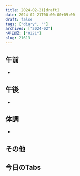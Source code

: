 ```yaml
---
title: 2024-02-21[draft]
date: 2024-02-21T00:00:00+09:00
draft: false
tags: ["diary", ""]
archives: ["2024-02"]
n年日記: ["0221"]
slug: 21613
---
```

## 午前
- 
## 午後
- 
## 体調
- 
## その他
## 今日のTabs
